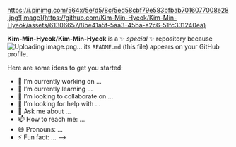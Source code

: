 https://i.pinimg.com/564x/5e/d5/8c/5ed58cbf79e583bfbab7016077008e28.jpg![image](https://github.com/Kim-Min-Hyeok/Kim-Min-Hyeok/assets/61306657/8be41a5f-5aa3-45ba-a2c6-51fc331240ea)

**Kim-Min-Hyeok/Kim-Min-Hyeok** is a ✨ _special_ ✨ repository because![Uploading image.png…]()
 its `README.md` (this file) appears on your GitHub profile.

Here are some ideas to get you started:

- 🔭 I’m currently working on ...
- 🌱 I’m currently learning ...
- 👯 I’m looking to collaborate on ...
- 🤔 I’m looking for help with ...
- 💬 Ask me about ...
- 📫 How to reach me: ...
- 😄 Pronouns: ...
- ⚡ Fun fact: ...
-->
